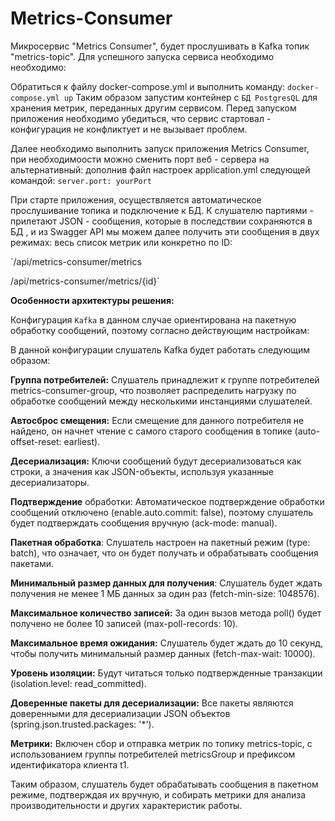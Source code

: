 # Metrics-Consumer
Микросервис "Metrics Сonsumer", будет прослушивать в Kafka топик "metrics-topic". Для успешного запуска сервиса необходимо необходимо:

Обратиться к файлу docker-compose.yml и выполнить команду: `docker-compose.yml up` Таким образом запустим контейнер с `БД PostgresQL` для хранения метрик, переданных другим сервисом. Перед запуском приложения необходимо убедиться, что сервис стартовал - конфигурация не конфликтует и не вызывает проблем.

Далее необходимо выполнить запуск приложения Metrics Consumer, при необходимоости можно сменить порт веб - сервера на альтернативный: дополнив файл настроек application.yml следующей командой: `server.port: yourPort`

При старте приложения, осуществляется автоматическое прослушивание топика и подключение к БД. К слушателю  партиями - прилетают JSON - сообщения, которые в последствии сохраняются в БД , и из Swagger API мы можем далее получить эти сообщения в двух режимах: весь список метрик или конкретно по ID: 

`/api/metrics-consumer/metrics

/api/metrics-consumer/metrics/{id}`

**Особенности архитектуры решения:**

Конфигурация `Kafka` в данном случае ориентирована на пакетную обработку сообщений, поэтому согласно действующим настройкам:

В данной конфигурации слушатель Kafka будет работать следующим образом:

**Группа потребителей:** Слушатель принадлежит к группе потребителей metrics-consumer-group, что позволяет распределить нагрузку по обработке сообщений между несколькими инстанциями слушателей.

**Автосброс смещения:** Если смещение для данного потребителя не найдено, он начнет чтение с самого старого сообщения в топике (auto-offset-reset: earliest).

**Десериализация:** Ключи сообщений будут десериализоваться как строки, а значения как JSON-объекты, используя указанные десериализаторы.

**Подтверждение** обработки: Автоматическое подтверждение обработки сообщений отключено (enable.auto.commit: false), поэтому слушатель будет подтверждать сообщения вручную (ack-mode: manual).

**Пакетная обработка**: Слушатель настроен на пакетный режим (type: batch), что означает, что он будет получать и обрабатывать сообщения пакетами.

**Минимальный размер данных для получения**: Слушатель будет ждать получения не менее 1 МБ данных за один раз (fetch-min-size: 1048576).

**Максимальное количество записей:** За один вызов метода poll() будет получено не более 10 записей (max-poll-records: 10).

**Максимальное время ожидания:** Слушатель будет ждать до 10 секунд, чтобы получить минимальный размер данных (fetch-max-wait: 10000).

**Уровень изоляции:** Будут читаться только подтвержденные транзакции (isolation.level: read_committed).

**Доверенные пакеты для десериализации:** Все пакеты являются доверенными для десериализации JSON объектов (spring.json.trusted.packages: '*').

**Метрики:** Включен сбор и отправка метрик по топику metrics-topic, с использованием группы потребителей metricsGroup и префиксом идентификатора клиента t1.

Таким образом, слушатель будет обрабатывать сообщения в пакетном режиме, подтверждая их вручную, и собирать метрики для анализа производительности и других характеристик работы.
